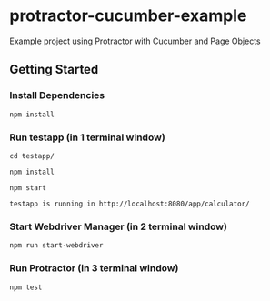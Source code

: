 # protractor-cucumber-example
Example project using Protractor with Cucumber and Page Objects



## Getting Started


### Install Dependencies

```
npm install
```
### Run testapp (in 1 terminal window)
```
cd testapp/

npm install

npm start 

testapp is running in http://localhost:8080/app/calculator/
```

### Start Webdriver Manager (in 2 terminal window)

```
npm run start-webdriver
```

### Run Protractor (in 3 terminal window)

```
npm test
```


